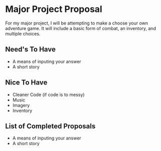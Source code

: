 # Major Project Proposal
For my major project, I will be attempting to make a choose your own adventure game. It will include a basic form of combat, an inventory, and multiple choices.

## Need's To Have
- A means of inputing your answer
- A short story

## Nice To Have
- Cleaner Code (if code is to messy)
- Music
- Imagery
- Inventory


## List of Completed Proposals
- A means of inputing your answer
- A short story